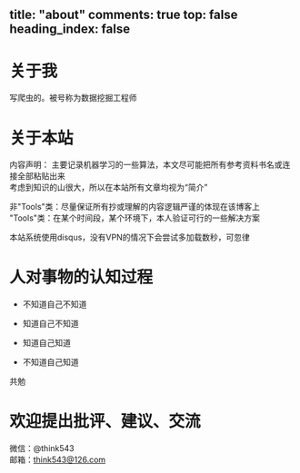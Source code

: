 title: "about"
comments: true
top: false
heading_index: false
---
# 关于我 
写爬虫的。被号称为数据挖掘工程师  

# 关于本站  

内容声明：
主要记录机器学习的一些算法，本文尽可能把所有参考资料书名或连接全部粘贴出来  
考虑到知识的山很大，所以在本站所有文章均视为“简介”  

非"Tools"类：尽量保证所有抄或理解的内容逻辑严谨的体现在该博客上  
"Tools"类：在某个时间段，某个环境下，本人验证可行的一些解决方案  

本站系统使用disqus，没有VPN的情况下会尝试多加载数秒，可忽律 

# 人对事物的认知过程
>
>
* 不知道自己不知道
>
>
* 知道自己不知道
>
>
* 知道自己知道
>
>
* 不知道自己知道

共勉

# 欢迎提出批评、建议、交流

微信：@think543  
邮箱：think543@126.com  